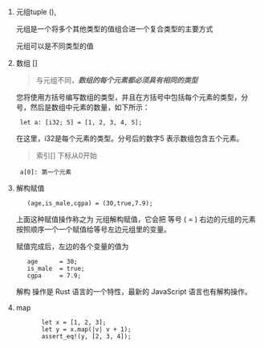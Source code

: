 1. 元组tuple (),

   元组是一个将多个其他类型的值组合进一个复合类型的主要方式

   元组可以是不同类型的值

2. 数组 []

   >与元组不同，***数组的每个元素都必须具有相同的类型***

    您将使用方括号编写数组的类型，并且在方括号中包括每个元素的类型，分号，然后是数组中元素的数量，如下所示：

        let a: [i32; 5] = [1, 2, 3, 4, 5];

   在这里，i32是每个元素的类型。分号后的数字5 表示数组包含五个元素。

   > 索引[] 下标从0开始

        a[0]: 第一个元素

3. 解构赋值

          (age,is_male,cgpa) = (30,true,7.9);

   上面这种赋值操作称之为 元组解构赋值，它会把 等号 ( = ) 右边的元组的元素按照顺序一个一个赋值给等号左边元组里的变量。

   赋值完成后，左边的各个变量的值为

          age      = 30;
          is_male  = true;
          cgpa     = 7.9;
   解构 操作是 Rust 语言的一个特性，最新的 JavaScript 语言也有解构操作。

4. map

              let x = [1, 2, 3];
              let y = x.map(|v| v + 1);
              assert_eq!(y, [2, 3, 4]);